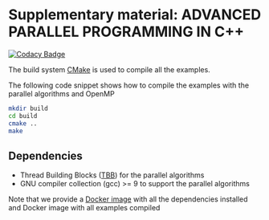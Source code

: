 # Supplementary material: ADVANCED PARALLEL PROGRAMMING IN C++

[![Codacy Badge](https://app.codacy.com/project/badge/Grade/1c51042683ed4bcdb06cea617118e7be)](https://www.codacy.com/gh/diehlpk/SIAM-Review-examples/dashboard?utm_source=github.com&amp;utm_medium=referral&amp;utm_content=diehlpk/SIAM-Review-examples&amp;utm_campaign=Badge_Grade)

The build system [CMake](https://cmake.org/) is used to compile all the examples. 

The following code snippet shows how to compile the examples with the parallel algorithms and OpenMP

```bash
mkdir build
cd build
cmake ..
make
```

## Dependencies

* Thread Building Blocks ([TBB](https://github.com/oneapi-src/oneTBB)) for the parallel algorithms
* GNU compiler collection (gcc) >= 9 to support the parallel algorithms

Note that we provide a [Docker image](https://hub.docker.com/repository/registry-1.docker.io/diehlpk/siam-review-base/tags?page=1&ordering=last_updated) with all the dependencies installed and Docker image with all examples compiled 
